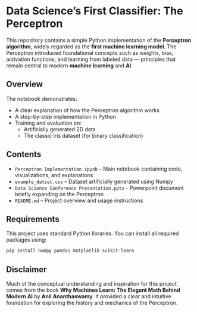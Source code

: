 # Data Science’s First Classifier: The Perceptron

This repository contains a simple Python implementation of the **Perceptron algorithm**, widely regarded as the **first machine learning model**. The Perceptron introduced foundational concepts such as weights, bias, activation functions, and learning from labeled data — principles that remain central to modern **machine learning** and **AI**.

## Overview

The notebook demonstrates:
- A clear explanation of how the Perceptron algorithm works
- A step-by-step implementation in Python
- Training and evaluation on:
  - Artificially generated 2D data
  - The classic Iris dataset (for binary classification)

## Contents

- `Perceptron Implementation.ipynb` – Main notebook containing code, visualizations, and explanations
- `example_datset.csv` – Dataset artificially generated using Numpy
- `Data Science Conference Presentation.pptx` - Powerpoint document briefly expanding on the Perceptron
- `README.md` – Project overview and usage instructions

## Requirements

This project uses standard Python libraries. You can install all required packages using:

```bash
pip install numpy pandas matplotlib scikit-learn
```

## Disclaimer

Much of the conceptual understanding and inspiration for this project comes from the book
**Why Machines Learn: The Elegant Math Behind Modern AI** by **Anil Ananthaswamy**.
It provided a clear and intuitive foundation for exploring the history and mechanics of the Perceptron.
